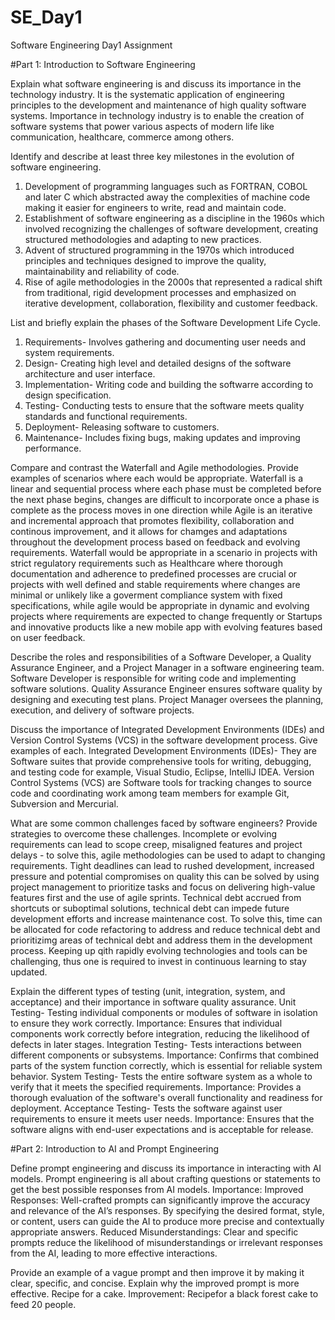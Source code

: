# SE_Day1
Software Engineering Day1 Assignment

#Part 1: Introduction to Software Engineering

Explain what software engineering is and discuss its importance in the technology industry.
It is the systematic application of engineering principles to the development and maintenance of high quality software systems. Importance in technology industry is to enable the creation of software systems that power various aspects of modern life like communication, healthcare, commerce among others.


Identify and describe at least three key milestones in the evolution of software engineering.
1. Development of programming languages such as FORTRAN, COBOL and later C which abstracted away the complexities of machine code making it easier for engineers to write, read and maintain code.
2. Establishment of software engineering as a discipline in the 1960s which involved recognizing the challenges of software development, creating structured methodologies and adapting to new practices.
3. Advent of structured programming in the 1970s which introduced principles and techniques designed to improve the quality, maintainability and reliability of code.
4. Rise of agile methodologies in the 2000s that represented a radical shift from traditional, rigid development processes and emphasized on iterative development, collaboration, flexibility and customer feedback.


List and briefly explain the phases of the Software Development Life Cycle.
1. Requirements- Involves gathering and documenting user needs and system requirements.
2. Design- Creating high level and detailed designs of the software architecture and user interface.
3. Implementation- Writing code and building the softwarre according to design specification.
4. Testing- Conducting tests to ensure that the software meets quality standards and functional requirements.
5. Deployment- Releasing software to customers.
6. Maintenance- Includes fixing bugs, making updates and improving performance.


Compare and contrast the Waterfall and Agile methodologies. Provide examples of scenarios where each would be appropriate.
Waterfall is a linear and sequential process where each phase must be completed before the next phase begins, changes are difficult to incorporate once a phase is complete as the process moves in one direction while Agile is an iterative and incremental approach that promotes flexibility, collaboration and continous improvement, and it allows for chamges and adaptations throughout the development process based on feedback and evolving requirements.
Waterfall would be appropriate in a scenario in projects with strict regulatory requirements such as Healthcare where thorough documentation and adherence to predefined processes are crucial or projects with well defined and stable requirements where changes are minimal or unlikely like a goverment compliance system with fixed specifications, while agile would be appropriate in dynamic and evolving projects where requirements are expected to change frequently or Startups and innovative products like a new mobile app with evolving features based on user feedback.


Describe the roles and responsibilities of a Software Developer, a Quality Assurance Engineer, and a Project Manager in a software engineering team.
Software Developer is responsible for writing code and implementing software solutions.
Quality Assurance Engineer ensures software quality by designing and executing test plans.
Project Manager oversees the planning, execution, and delivery of software projects.



Discuss the importance of Integrated Development Environments (IDEs) and Version Control Systems (VCS) in the software development process. Give examples of each.
Integrated Development Environments (IDEs)- They are Software suites that provide comprehensive tools for writing, debugging, and testing code for example, Visual Studio, Eclipse, IntelliJ IDEA.
Version Control Systems (VCS) are Software tools for tracking changes to source code and coordinating work among team members for example Git, Subversion and Mercurial.



What are some common challenges faced by software engineers? Provide strategies to overcome these challenges.
Incomplete or evolving requirements can lead to scope creep, misaligned features and project delays - to solve this, agile methodologies can be used to adapt to changing requirements.
Tight deadlines can lead to rushed development, increased pressure and potential compromises on quality this can be solved by using project management to prioritize tasks and focus on delivering high-value features first and the use of agile sprints.
Technical debt accrued from shortcuts or suboptimal solutions, technical debt can impede future development efforts and increase maintenance cost. To solve this, time can be allocated for code refactoring to address and reduce technical debt and prioritizimg areas of technical debt and address them in the development process.
Keeping up qith rapidly evolving technologies and tools can be challenging, thus one is required to invest in continuous learning to stay updated.



Explain the different types of testing (unit, integration, system, and acceptance) and their importance in software quality assurance.
Unit Testing- Testing individual components or modules of software in isolation to ensure they work correctly.
Importance: Ensures that individual components work correctly before integration, reducing the likelihood of defects in later stages.
Integration Testing- Tests interactions between different components or subsystems.
Importance: Confirms that combined parts of the system function correctly, which is essential for reliable system behavior.
System Testing- Tests the entire software system as a whole to verify that it meets the specified requirements.
Importance: Provides a thorough evaluation of the software's overall functionality and readiness for deployment.
Acceptance Testing- Tests the software against user requirements to ensure it meets user needs.
Importance: Ensures that the software aligns with end-user expectations and is acceptable for release.


#Part 2: Introduction to AI and Prompt Engineering


Define prompt engineering and discuss its importance in interacting with AI models.
Prompt engineering is all about crafting questions or statements to get the best possible responses from AI models. 
Importance: 
Improved Responses: Well-crafted prompts can significantly improve the accuracy and relevance of the AI’s responses. By specifying the desired format, style, or content, users can guide the AI to produce more precise and contextually appropriate answers.
Reduced Misunderstandings: Clear and specific prompts reduce the likelihood of misunderstandings or irrelevant responses from the AI, leading to more effective interactions.




Provide an example of a vague prompt and then improve it by making it clear, specific, and concise. Explain why the improved prompt is more effective.
Recipe for a cake.
Improvement: Recipefor a black forest cake to feed 20 people.
